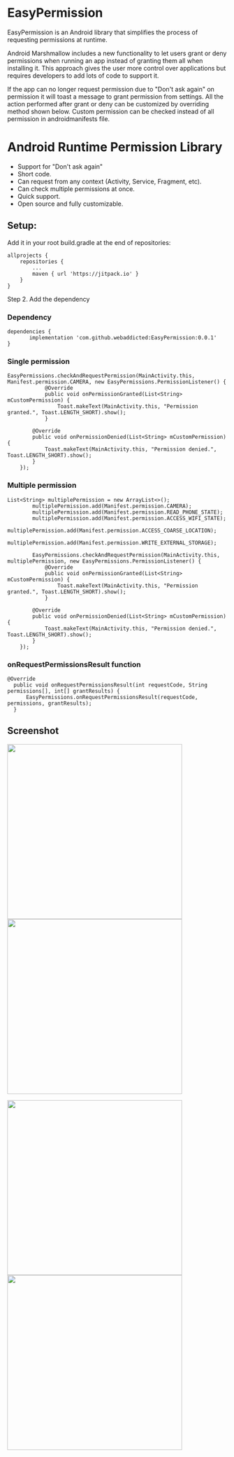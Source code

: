 # EasyPermission

EasyPermission is an Android library that simplifies the process of requesting permissions at runtime.

Android Marshmallow includes a new functionality to let users grant or deny permissions when running an app instead of granting them all when installing it. This approach gives the user more control over applications but requires developers to add lots of code to support it.

If the app can no longer request permission due to "Don't ask again" on permission it will toast a message to grant permission from settings. All the action performed after grant or deny can be customized by overriding method shown below. Custom permission can be checked instead of all permission in androidmanifests file.


Android Runtime Permission Library
==================================

 * Support for "Don't ask again"
 * Short code.
 * Can request from any context (Activity, Service, Fragment, etc).
 * Can check multiple permissions at once.
 * Quick support.
 * Open source and fully customizable.

Setup:
-----
Add it in your root build.gradle at the end of repositories:

	allprojects {
		repositories {
			...
			maven { url 'https://jitpack.io' }
		}
	}

Step 2. Add the dependency

### Dependency

	dependencies {
	       implementation 'com.github.webaddicted:EasyPermission:0.0.1'
	}

### Single permission
    EasyPermissions.checkAndRequestPermission(MainActivity.this, Manifest.permission.CAMERA, new EasyPermissions.PermissionListener() {
                @Override
                public void onPermissionGranted(List<String> mCustomPermission) {
                    Toast.makeText(MainActivity.this, "Permission granted.", Toast.LENGTH_SHORT).show();
                }

            @Override
            public void onPermissionDenied(List<String> mCustomPermission) {
                Toast.makeText(MainActivity.this, "Permission denied.", Toast.LENGTH_SHORT).show();
            }
        });

### Multiple permission
    List<String> multiplePermission = new ArrayList<>();
            multiplePermission.add(Manifest.permission.CAMERA);
            multiplePermission.add(Manifest.permission.READ_PHONE_STATE);
            multiplePermission.add(Manifest.permission.ACCESS_WIFI_STATE);
            multiplePermission.add(Manifest.permission.ACCESS_COARSE_LOCATION);
            multiplePermission.add(Manifest.permission.WRITE_EXTERNAL_STORAGE);

            EasyPermissions.checkAndRequestPermission(MainActivity.this, multiplePermission, new EasyPermissions.PermissionListener() {
                @Override
                public void onPermissionGranted(List<String> mCustomPermission) {
                    Toast.makeText(MainActivity.this, "Permission granted.", Toast.LENGTH_SHORT).show();
                }

            @Override
            public void onPermissionDenied(List<String> mCustomPermission) {
                Toast.makeText(MainActivity.this, "Permission denied.", Toast.LENGTH_SHORT).show();
            }
        });

###  onRequestPermissionsResult function

    @Override
      public void onRequestPermissionsResult(int requestCode, String permissions[], int[] grantResults) {
          EasyPermissions.onRequestPermissionsResult(requestCode, permissions, grantResults);
      }

Screenshot
-----------
<img src="https://github.com/webaddicted/EasyPermission/blob/master/screenshot/home.png" width="400">   <img src="https://github.com/webaddicted/EasyPermission/blob/master/screenshot/multiple_permission.png" width="400">

<img src="https://github.com/webaddicted/EasyPermission/blob/master/screenshot/denied.png" width="400">   <img src="https://github.com/webaddicted/EasyPermission/blob/master/screenshot/setting_permission.png" width="400">

